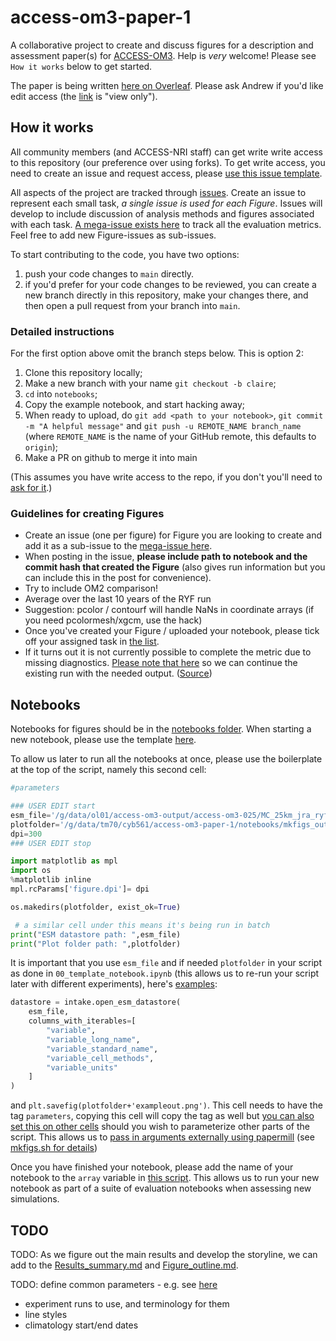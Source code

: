 # access-om3-paper-1

A collaborative project to create and discuss figures for a description and assessment paper(s) for [ACCESS-OM3](https://github.com/ACCESS-NRI/access-om3-configs). Help is _very_ welcome! Please see `How it works` below to get started.

The paper is being written [here on Overleaf](https://www.overleaf.com/read/pygvjbmmghsv#b18c9c). Please ask Andrew if you'd like edit access (the [link](https://www.overleaf.com/read/pygvjbmmghsv#b18c9c) is "view only"). 

## How it works

All community members (and ACCESS-NRI staff) can get write write access to this repository (our preference over using forks). To get write access, you need to create an issue and request access, please [use this issue template](https://github.com/ACCESS-Community-Hub/access-om3-paper-1/issues/new?template=add-user-request-to--access-om3-paper-1--repository-.md).

All aspects of the project are tracked through [issues](https://github.com/ACCESS-Community-Hub/access-om3-25km-paper-1/issues). Create an issue to represent each small task, _a single issue is used for each Figure_. Issues will develop to include discussion of analysis methods and figures associated with each task. [A mega-issue exists here](https://github.com/ACCESS-Community-Hub/access-om3-paper-1/issues/23) to track all the evaluation metrics. Feel free to add new Figure-issues as sub-issues.

To start contributing to the code, you have two options:
 1. push your code changes to `main` directly. 
 1. if you'd prefer for your code changes to be reviewed, you can create a new branch directly in this repository, make your changes there, and then open a pull request from your branch into `main`. 

### Detailed instructions 

For the first option above omit the branch steps below. This is option 2:

 1. Clone this repository locally;
 2. Make a new branch with your name `git checkout -b claire`;
 3. `cd` into `notebooks`;
 4. Copy the example notebook, and start hacking away;
 5. When ready to upload, do `git add <path to your notebook>`, `git commit -m "A helpful message"` and `git push -u REMOTE_NAME branch_name` (where `REMOTE_NAME` is the name of your GitHub remote, this defaults to `origin`);
 6. Make a PR on github to merge it into main

(This assumes you have write access to the repo, if you don't you'll need to [ask for it](https://github.com/ACCESS-Community-Hub/access-om3-paper-1/issues/new?template=add-user-request-to--access-om3-paper-1--repository-.md).)


### Guidelines for creating Figures
 - Create an issue (one per figure) for Figure you are looking to create and add it as a sub-issue to the [mega-issue  here](https://github.com/ACCESS-Community-Hub/access-om3-paper-1/issues/23).
 - When posting in the issue, **please include path to notebook and the commit hash that created the Figure** (also gives run information but you can include this in the post for convenience).
 - Try to include OM2 comparison!
 - Average over the last 10 years of the RYF run
 - Suggestion: pcolor / contourf will handle NaNs in coordinate arrays (if you need pcolormesh/xgcm, use the hack)
 - Once you've created your Figure / uploaded your notebook, please tick off your assigned task in [the list](https://github.com/ACCESS-Community-Hub/access-om3-paper-1/issues/23#issue-3308829506).
 - If it turns out it is not currently possible to complete the metric due to missing diagnostics. [Please note that here](https://github.com/ACCESS-NRI/access-om3-configs/issues/718) so we can continue the existing run with the needed output.
([Source](https://github.com/ACCESS-Community-Hub/access-om3-paper-1/issues/23#issue-3308829506))

## Notebooks

Notebooks for figures should be in the [notebooks folder](https://github.com/ACCESS-Community-Hub/access-om3-25km-paper-1/blob/main/notebooks). When starting a new notebook, please use the template [here](https://github.com/ACCESS-Community-Hub/access-om3-paper-1/blob/main/notebooks/00_template_notebook.ipynb). 

To allow us later to run all the notebooks at once, please use the boilerplate at the top of the script, namely this second cell:
```python
#parameters

### USER EDIT start
esm_file='/g/data/ol01/access-om3-output/access-om3-025/MC_25km_jra_ryf-1.0-beta/experiment_datastore.json'
plotfolder='/g/data/tm70/cyb561/access-om3-paper-1/notebooks/mkfigs_output/2/'
dpi=300
### USER EDIT stop

import matplotlib as mpl
import os
%matplotlib inline
mpl.rcParams['figure.dpi']= dpi

os.makedirs(plotfolder, exist_ok=True)

 # a similar cell under this means it's being run in batch
print("ESM datastore path: ",esm_file)
print("Plot folder path: ",plotfolder)
```

It is important that you use `esm_file` and if needed `plotfolder` in your script as done in `00_template_notebook.ipynb` (this allows us to re-run your script later with different experiments), here's [examples](https://github.com/ACCESS-Community-Hub/access-om3-paper-1/blob/main/notebooks/00_template_notebook.ipynb):
```python
datastore = intake.open_esm_datastore(
    esm_file,
    columns_with_iterables=[
        "variable",
        "variable_long_name",
        "variable_standard_name",
        "variable_cell_methods",
        "variable_units"
    ]
)
```
and `plt.savefig(plotfolder+'exampleout.png')`. This cell needs to have the tag `parameters`, copying this cell will copy the tag as well but [you can also set this on other cells](https://papermill.readthedocs.io/en/latest/usage-parameterize.html) should you wish to parameterize other parts of the script. This allows us to [pass in arguments externally using papermill](https://papermill.readthedocs.io/en/latest/usage-cli.html) (see [mkfigs.sh for details](https://github.com/ACCESS-Community-Hub/access-om3-paper-1/blob/main/notebooks/mkfigs.sh))

Once you have finished your notebook, please add the name of your notebook to the `array` variable in [this script](https://github.com/ACCESS-Community-Hub/access-om3-paper-1/blob/8f636ad6862dd141378c0f0f470c4c8c895dea38/notebooks/mkfigs.sh#L62-L63). This allows us to run your new notebook as part of a suite of evaluation notebooks when assessing new simulations.

## TODO

TODO: As we figure out the main results and develop the storyline, we can add to the [Results_summary.md](https://github.com/ACCESS-Community-Hub/access-om3-25km-paper-1/blob/main/Results_summary.md) and [Figure_outline.md](https://github.com/ACCESS-Community-Hub/access-om3-25km-paper-1/blob/main/Figure_outline.md).

TODO: define common parameters - e.g. see [here]([https://github.com/pedrocol/basal_mom5-collaborative-project?tab=readme-ov-file#plotting-formatsdict](https://github.com/ACCESS-Community-Hub/access-om3-paper-1/blob/main/notebooks/find_and_load_OM3_25km_ryf_1.0-beta.ipynb))
- experiment runs to use, and terminology for them
- line styles
- climatology start/end dates

